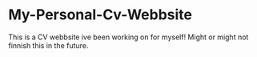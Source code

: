 # My-Personal-Cv-Webbsite
This is a CV webbsite ive been working on for myself!
Might or might not finnish this in the future.
